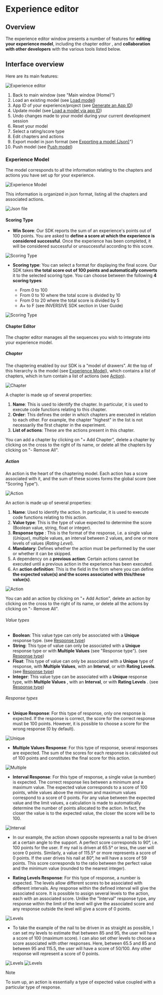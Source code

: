 # Experience editor

## Overview

The experience editor window presents a number of features for **editing your experience model**, including the chapter editor , and **collaboration with other developers** with the various tools listed below. 

## Interface overview

Here are its main features:

![Experience editor](./Images/experience-editor-detail.png "Experience editor")

1. Back to main window (see "Main window (Home)")
2. Load an existing model (see [Load model](./retrieve-model.md))
3. App ID of your experience/project (see [Generate an App ID](./generate-app-id.md))
4. Update model (see [Load a model via app ID](./retrieve-model.md))
5. Undo changes made to your model during your current development session
6. Reset your model
7. Select a rating/score type
8. Edit chapters and actions
9. Export model in json format (see [Exporting a model (Json)](./share-model.md)")
10. Push model (see [Push model](./share-model.md))

### Experience Model

The model corresponds to all the information relating to the chapters and actions you have set up for your experience. 


![Experience Model](./Images/chapter-editor.png "Experience Model")

This information is organized in json format, listing all the chapters and associated actions.

![Json file](./Images/json-model.png "Json file")

#### Scoring Type

- **Win Score**: Our SDK reports the sum of an experience's points out of 100 points. You are asked to **define a score at which the experience is considered successful**. Once the experience has been completed, it will be considered successful or unsuccessful according to this score.

![Scoring Type](./Images/scoring-type.png "Scoring Type")

- **Scoring type**: You can select a format for displaying the final score. Our SDK takes **the total score out of 100 points and automatically converts** it to the selected scoring type. You can choose between the following **4 scoring types**:

    - From 0 to 100
    - From 0 to 10 where the total score is divided by 10
    - From 0 to 20 where the total score is divided by 5
    - A+ to F (see INVERSIVE SDK section in User Guide)

![Scoring Type](./Images/scoring-type-bis.png "Scoring Type")

#### Chapter Editor

 The chapter editor manages all the sequences you wish to integrate into your experience model.

##### Chapter

The chaptering enabled by our SDK is a "model of drawers". At the top of this hierarchy is the model (see [Experience Model](#experience-model)), which contains a list of chapters, which in turn contain a list of actions (see [Action](#action)).

![Chapter](./Images/chapter-detail.png "Chapter")

A chapter is made up of several properties:

1. **Name**: This is used to identify the chapter. In particular, it is used to execute code functions relating to this chapter.
2. **Order**: This defines the order in which chapters are executed in relation to each other. For example, the chapter "highest" in the list is not necessarily the first chapter in the experiment.
3. **List of actions**: These are the actions present in this chapter.

You can add a chapter by clicking on "+ Add Chapter", delete a chapter by clicking on the cross to the right of its name, or delete all the chapters by clicking on "- Remove All".

##### Action

An action is the heart of the chaptering model. Each action has a score associated with it, and the sum of these scores forms the global score (see "Scoring Type").

![Action](./Images/action-detail.png "Action")

An action is made up of several properties:

1. **Name**: Used to identify the action. In particular, it is used to execute code functions relating to this action.
2. **Value type**: This is the type of value expected to determine the score (Boolean value, string, float or integer).
3. **Response type** : This is the format of the response, i.e. a single value (*Unique*), multiple values, an interval between 2 values, and one or more levels of values (*Rating Level*).
4. **Mandatory**: Defines whether the action must be performed by the user or whether it can be skipped.
5. A dependency on a **previous action**: Certain actions cannot be executed until a previous action in the experience has been executed.
6. An **action definition**: This is the field in the form where you can define **the expected value(s) and the scores associated with this/these value(s)**.

![Action](./Images/action-detail-bis.png "Action")

You can add an action by clicking on "+ Add Action", delete an action by clicking on the cross to the right of its name, or delete all the actions by clicking on "- Remove All".

###### Value types

- **Boolean**: This value type can only be associated with a **Unique** response type. (see [Response type](#response-types))
- **String**: This type of value can only be associated with a **Unique** response type or with **Multiple Values** (see "Response type"). (see [Response type](#response-types))
- **Float**: This type of value can only be associated with a **Unique** type of response, with **Multiple Values**, with an **Interval**, or with **Rating Levels**. (see [Response type](#response-types))
- **Integer**: This value type can be associated with a **Unique** response type, with **Multiple Values** , with an **Interval**, or with **Rating Levels** . (see [Response type](#response-types))

###### Response types

- **Unique Response**: For this type of response, only one response is expected. If the response is correct, the score for the correct response must be 100 points. However, it is possible to choose a score for the wrong response (0 by default).

![Unique](./Images/unique-response.png "Unique")

- **Multiple Values Response**: For this type of response, several responses are expected. The sum of the scores for each response is calculated out of 100 points and constitutes the final score for this action.

![Multiple](./Images/multiple-values-response.png "Multiple")

- **Interval Response**: For this type of response, a single value (a number) is expected. The correct response lies between a minimum and a maximum value. The expected value corresponds to a score of 100 points, while values above the minimum and maximum values correspond to a score of 0 points. For any value between the expected value and the limit values, a calculation is made to automatically determine the number of points allocated to the action. In fact, the closer the value is to the expected value, the closer the score will be to 100.

![Interval](./Images/interval-response.png "Interval")

- In our example, the action shown opposite represents a nail to be driven at a certain angle to the support. A perfect score corresponds to 90°, i.e. 100 points for the user. If my nail is driven at 65.5° or less, the user will score 0 points. Similarly, a value of 115.5° or more represents a score of 0 points. If the user drives his nail at 80°, he will have a score of 59 points. This score corresponds to the ratio between the perfect value and the minimum value (rounded to the nearest integer).

- **Rating Levels Response**: For this type of response, a number is expected. The levels allow different scores to be associated with different intervals. Any response within the defined interval will give the associated score. It is possible to assign several levels to the action, each with an associated score. Unlike the "Interval" response type, any response within the limit of the level will give the associated score and any response outside the level will give a score of 0 points.

![Levels](./Images/rating-levels-response.png "Levels")

- To take the example of the nail to be driven in as straight as possible, I can set my levels to estimate that between 85 and 95, the user will have a score of 100 (maximum score). I can also set other levels to choose a score associated with other responses. Here, between 65.5 and 85 and between 95 and 115.5, the user will have a score of 50/100. Any other response will represent a score of 0 points.

![Levels](./Images/rating-levels-response-2.png "Levels")
![Levels](./Images/rating-levels-response-1.png "Levels")


>[!NOTE]
>
>To sum up, an action is essentially a type of expected value coupled with a particular type of response.

